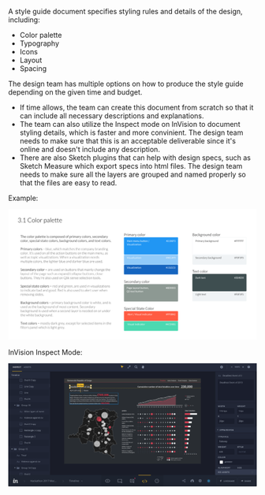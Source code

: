 A style guide document specifies styling rules and details of the design, including:
* Color palette
* Typography
* Icons
* Layout
* Spacing

The design team has multiple options on how to produce the style guide depending on the given time and budget. 
* If time allows, the team can create this document from scratch so that it can include all necessary descriptions and explanations.
* The team can also utilize the Inspect mode on InVision to document styling details, which is faster and more convinient. The design team needs to make sure that this is an acceptable deliverable since it's online and doesn't include any description. 
* There are also Sketch plugins that can help with design specs, such as Sketch Measure which export specs into html files. The design team needs to make sure all the layers are grouped and named properly so that the files are easy to read.

Example:

![Style Guide Example](/images/style-guide-colors.png)


InVision Inspect Mode:

![InVision Inspect Mode](/images/InVision-inspect.png)

